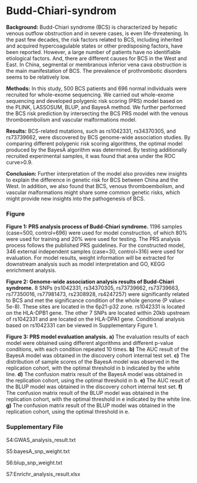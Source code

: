 # Budd-Chiari-syndrom
<b>Background:</b> Budd-Chiari syndrome (BCS) is characterized by hepatic venous outflow obstruction and in severe cases, is even life-threatening. In the past few decades, the risk factors related to BCS, including inherited and acquired hypercoagulable states or other predisposing factors, have been reported. However, a large number of patients have no identifiable etiological factors. And, there are different causes for BCS in the West and East. In China, segmental or membranous inferior vena cava obstruction is the main manifestation of BCS. The prevalence of prothrombotic disorders seems to be relatively low. 


<b>Methods:</b> In this study, 500 BCS patients and 696 normal individuals were recruited for whole-exome sequencing. We carried out whole-exome sequencing and developed polygenic risk scoring (PRS) model based on the PLINK, LASSOSUM, BLUP, and BayesA method. We further performed the BCS risk prediction by intersecting the BCS PRS model with the venous thromboembolism and vascular malformations model. 


<b>Results:</b> BCS-related mutations, such as rs1042331, rs34370305, and rs73739662, were discovered by BCS genome-wide association studies. By comparing different polygenic risk scoring algorithms, the optimal model produced by the BayesA algorithm was determined. By testing additionally recruited experimental samples, it was found that area under the ROC curve>0.9.

<b>Conclusion:</b> Further interpretation of the model also provides new insights to explain the difference in genetic risk for BCS between China and the West. In addition, we also found that BCS, venous thromboembolism, and vascular malformations might share some common genetic risks, which might provide new insights into the pathogenesis of BCS.

### Figure
<b>Figure 1: PRS analysis process of Budd-Chiari syndrome.</b> 1196 samples (case=500, control=696) were used for model construction, of which 80% were used for training and 20% were used for testing. The PRS analysis process follows the published PRS guidelines. For the constructed model, 346 external independent samples (case=30, control=316) were used for evaluation. For model results, weight information will be extracted for downstream analysis such as model interpretation and GO, KEGG enrichment analysis.

<b>Figure 2: Genome-wide association analysis results of Budd-Chiari syndrome.</b> 8 SNPs (rs1042331, rs34370305, rs73739662, rs73739663, rs77350016, rs77981473, rs2308928, rs4247257) were significantly related to BCS and met the significance condition of the whole genome (P value< 5e-8). These sites are located in the 6p21-p32 zone. rs1042331 is located on the HLA-DPB1 gene. The other 7 SNPs are located within 20kb upstream of rs1042331 and are located on the HLA-DPA1 gene. Conditional analysis based on rs1042331 can be viewed in Supplementary Figure 1.

<b>Figure 3: PRS model evaluation analysis.</b> <b>a)</b> The evaluation results of each model were obtained using different algorithms and different p-value conditions, with each condition repeated 10 times. <b>b)</b> The AUC result of the BayesA model was obtained in the discovery cohort internal test set. <b>c)</b> The distribution of sample scores of the BayesA model was observed in the replication cohort, with the optimal threshold in b indicated by the white line. <b>d)</b> The confusion matrix result of the BayesA model was obtained in the replication cohort, using the optimal threshold in b. <b>e)</b> The AUC result of the BLUP model was obtained in the discovery cohort internal test set. <b>f)</b> The confusion matrix result of the BLUP model was obtained in the replication cohort, with the optimal threshold in e indicated by the white line. <b>g)</b> The confusion matrix result of the BLUP model was obtained in the replication cohort, using the optimal threshold in e.

### Supplementary File
S4:GWAS_analysis_result.txt

S5:bayesA_snp_weight.txt

S6:blup_snp_weight.txt

S7:Enrichr_analysis_result.xlsx
